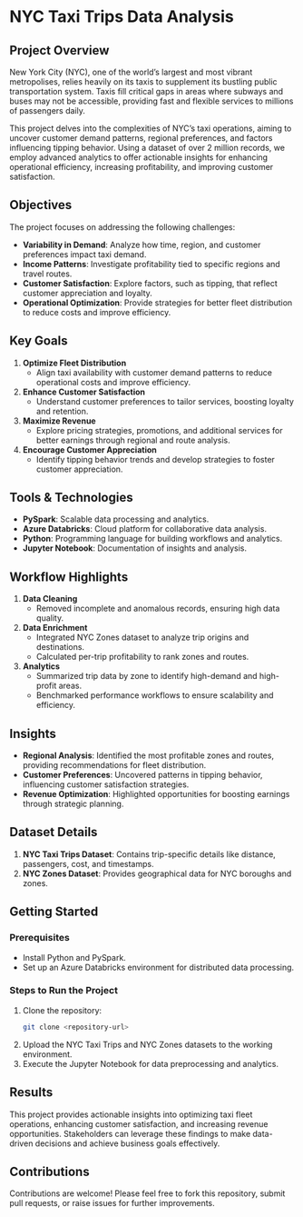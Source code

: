 # NYC Taxi Trips Data Analysis  

## Project Overview  
New York City (NYC), one of the world’s largest and most vibrant metropolises, relies heavily on its taxis to supplement its bustling public transportation system. Taxis fill critical gaps in areas where subways and buses may not be accessible, providing fast and flexible services to millions of passengers daily.  

This project delves into the complexities of NYC’s taxi operations, aiming to uncover customer demand patterns, regional preferences, and factors influencing tipping behavior. Using a dataset of over 2 million records, we employ advanced analytics to offer actionable insights for enhancing operational efficiency, increasing profitability, and improving customer satisfaction.  

## Objectives  
The project focuses on addressing the following challenges:  
- **Variability in Demand**: Analyze how time, region, and customer preferences impact taxi demand.  
- **Income Patterns**: Investigate profitability tied to specific regions and travel routes.  
- **Customer Satisfaction**: Explore factors, such as tipping, that reflect customer appreciation and loyalty.  
- **Operational Optimization**: Provide strategies for better fleet distribution to reduce costs and improve efficiency.  

## Key Goals  
1. **Optimize Fleet Distribution**  
   - Align taxi availability with customer demand patterns to reduce operational costs and improve efficiency.  
2. **Enhance Customer Satisfaction**  
   - Understand customer preferences to tailor services, boosting loyalty and retention.  
3. **Maximize Revenue**  
   - Explore pricing strategies, promotions, and additional services for better earnings through regional and route analysis.  
4. **Encourage Customer Appreciation**  
   - Identify tipping behavior trends and develop strategies to foster customer appreciation.  

## Tools & Technologies  
- **PySpark**: Scalable data processing and analytics.  
- **Azure Databricks**: Cloud platform for collaborative data analysis.  
- **Python**: Programming language for building workflows and analytics.  
- **Jupyter Notebook**: Documentation of insights and analysis.  

## Workflow Highlights  
1. **Data Cleaning**  
   - Removed incomplete and anomalous records, ensuring high data quality.  
2. **Data Enrichment**  
   - Integrated NYC Zones dataset to analyze trip origins and destinations.  
   - Calculated per-trip profitability to rank zones and routes.  
3. **Analytics**  
   - Summarized trip data by zone to identify high-demand and high-profit areas.  
   - Benchmarked performance workflows to ensure scalability and efficiency.  

## Insights  
- **Regional Analysis**: Identified the most profitable zones and routes, providing recommendations for fleet distribution.  
- **Customer Preferences**: Uncovered patterns in tipping behavior, influencing customer satisfaction strategies.  
- **Revenue Optimization**: Highlighted opportunities for boosting earnings through strategic planning.  

## Dataset Details  
1. **NYC Taxi Trips Dataset**: Contains trip-specific details like distance, passengers, cost, and timestamps.  
2. **NYC Zones Dataset**: Provides geographical data for NYC boroughs and zones.  

## Getting Started  

### Prerequisites  
- Install Python and PySpark.  
- Set up an Azure Databricks environment for distributed data processing.  

### Steps to Run the Project  
1. Clone the repository:  
   ```bash
   git clone <repository-url>
2. Upload the NYC Taxi Trips and NYC Zones datasets to the working environment.  
3. Execute the Jupyter Notebook for data preprocessing and analytics.  

## Results  
This project provides actionable insights into optimizing taxi fleet operations, enhancing customer satisfaction, and increasing revenue opportunities. Stakeholders can leverage these findings to make data-driven decisions and achieve business goals effectively.  

## Contributions  
Contributions are welcome! Please feel free to fork this repository, submit pull requests, or raise issues for further improvements.  


